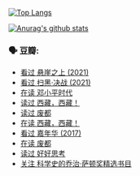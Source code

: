 [![Top Langs](https://github-readme-stats.vercel.app/api/top-langs/?username=w940853815)](https://github.com/anuraghazra/github-readme-stats)

[![Anurag's github stats](https://github-readme-stats.vercel.app/api?username=w940853815)](https://github.com/anuraghazra/github-readme-stats)

### 🗣 豆瓣:

<!-- DOUBAN-ACTIVITIES:START -->
- [看过 悬崖之上‎ (2021)](https://www.douban.com/people/136069238/status/3492825919/)
- [看过 扫黑·决战‎ (2021)](https://www.douban.com/people/136069238/status/3465231000/)
- [在读 邓小平时代](https://www.douban.com/people/136069238/status/3459184759/)
- [读过 西藏，西藏！](https://www.douban.com/people/136069238/status/3459184659/)
- [读过 废都](https://www.douban.com/people/136069238/status/3443526226/)
- [在读 西藏，西藏！](https://www.douban.com/people/136069238/status/3427200734/)
- [看过 嘉年华‎ (2017)](https://www.douban.com/people/136069238/status/3426741460/)
- [在读 废都](https://www.douban.com/people/136069238/status/3426261988/)
- [读过 好好思考](https://www.douban.com/people/136069238/status/3426259186/)
- [关注 科学史的乔治·萨顿奖精选书目](https://www.douban.com/people/136069238/status/3422640151/)
<!-- DOUBAN-ACTIVITIES:END -->
<!--
**w940853815/w940853815** is a ✨ _special_ ✨ repository because its `README.md` (this file) appears on your GitHub profile.

Here are some ideas to get you started:

- 🔭 I’m currently working on ...
- 🌱 I’m currently learning ...
- 👯 I’m looking to collaborate on ...
- 🤔 I’m looking for help with ...
- 💬 Ask me about ...
- 📫 How to reach me: ...
- 😄 Pronouns: ...
- ⚡ Fun fact: ...
-->
